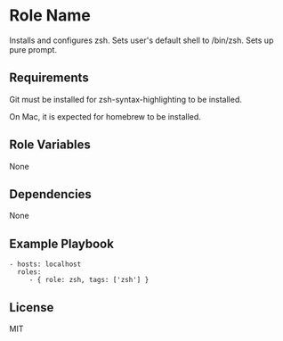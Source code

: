 Role Name
=========

Installs and configures zsh. Sets user's default shell to /bin/zsh. Sets up pure prompt.

Requirements
------------

Git must be installed for zsh-syntax-highlighting to be installed.

On Mac, it is expected for homebrew to be installed.

Role Variables
--------------

None

Dependencies
------------

None

Example Playbook
----------------

    - hosts: localhost
      roles:
         - { role: zsh, tags: ['zsh'] }

License
-------

MIT
